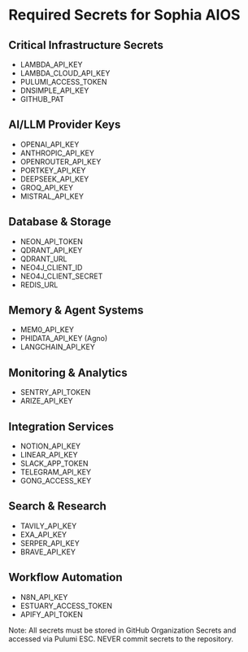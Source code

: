 # Required Secrets for Sophia AIOS

## Critical Infrastructure Secrets
- LAMBDA_API_KEY
- LAMBDA_CLOUD_API_KEY
- PULUMI_ACCESS_TOKEN
- DNSIMPLE_API_KEY
- GITHUB_PAT

## AI/LLM Provider Keys
- OPENAI_API_KEY
- ANTHROPIC_API_KEY
- OPENROUTER_API_KEY
- PORTKEY_API_KEY
- DEEPSEEK_API_KEY
- GROQ_API_KEY
- MISTRAL_API_KEY

## Database & Storage
- NEON_API_TOKEN
- QDRANT_API_KEY
- QDRANT_URL
- NEO4J_CLIENT_ID
- NEO4J_CLIENT_SECRET
- REDIS_URL

## Memory & Agent Systems
- MEM0_API_KEY
- PHIDATA_API_KEY (Agno)
- LANGCHAIN_API_KEY

## Monitoring & Analytics
- SENTRY_API_TOKEN
- ARIZE_API_KEY

## Integration Services
- NOTION_API_KEY
- LINEAR_API_KEY
- SLACK_APP_TOKEN
- TELEGRAM_API_KEY
- GONG_ACCESS_KEY

## Search & Research
- TAVILY_API_KEY
- EXA_API_KEY
- SERPER_API_KEY
- BRAVE_API_KEY

## Workflow Automation
- N8N_API_KEY
- ESTUARY_ACCESS_TOKEN
- APIFY_API_TOKEN

Note: All secrets must be stored in GitHub Organization Secrets
and accessed via Pulumi ESC. NEVER commit secrets to the repository.
